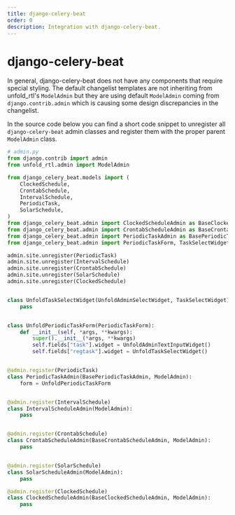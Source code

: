 ```yaml
---
title: django-celery-beat
order: 0
description: Integration with django-celery-beat.
---
```


# django-celery-beat

In general, django-celery-beat does not have any components that require special styling. The default changelist templates are not inheriting from unfold_rtl's `ModelAdmin` but they are using default `ModelAdmin` coming from `django.contrib.admin` which is causing some design discrepancies in the changelist.

In the source code below you can find a short code snippet to unregister all `django-celery-beat` admin classes and register them with the proper parent `ModelAdmin` class.

```python
# admin.py
from django.contrib import admin
from unfold_rtl.admin import ModelAdmin

from django_celery_beat.models import (
    ClockedSchedule,
    CrontabSchedule,
    IntervalSchedule,
    PeriodicTask,
    SolarSchedule,
)
from django_celery_beat.admin import ClockedScheduleAdmin as BaseClockedScheduleAdmin
from django_celery_beat.admin import CrontabScheduleAdmin as BaseCrontabScheduleAdmin
from django_celery_beat.admin import PeriodicTaskAdmin as BasePeriodicTaskAdmin
from django_celery_beat.admin import PeriodicTaskForm, TaskSelectWidget

admin.site.unregister(PeriodicTask)
admin.site.unregister(IntervalSchedule)
admin.site.unregister(CrontabSchedule)
admin.site.unregister(SolarSchedule)
admin.site.unregister(ClockedSchedule)


class UnfoldTaskSelectWidget(UnfoldAdminSelectWidget, TaskSelectWidget):
    pass


class UnfoldPeriodicTaskForm(PeriodicTaskForm):
    def __init__(self, *args, **kwargs):
        super().__init__(*args, **kwargs)
        self.fields["task"].widget = UnfoldAdminTextInputWidget()
        self.fields["regtask"].widget = UnfoldTaskSelectWidget()


@admin.register(PeriodicTask)
class PeriodicTaskAdmin(BasePeriodicTaskAdmin, ModelAdmin):
    form = UnfoldPeriodicTaskForm


@admin.register(IntervalSchedule)
class IntervalScheduleAdmin(ModelAdmin):
    pass


@admin.register(CrontabSchedule)
class CrontabScheduleAdmin(BaseCrontabScheduleAdmin, ModelAdmin):
    pass


@admin.register(SolarSchedule)
class SolarScheduleAdmin(ModelAdmin):
    pass

@admin.register(ClockedSchedule)
class ClockedScheduleAdmin(BaseClockedScheduleAdmin, ModelAdmin):
    pass
```
